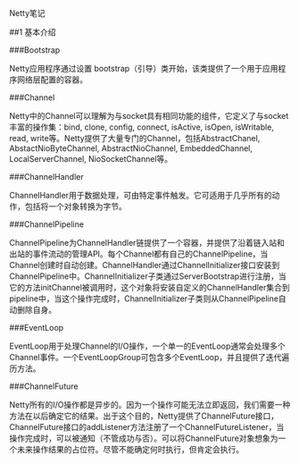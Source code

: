Netty笔记

##1 基本介绍

###Bootstrap

Netty应用程序通过设置 bootstrap（引导）类开始，该类提供了一个用于应用程序网络层配置的容器。

###Channel

Netty中的Channel可以理解为与socket具有相同功能的组件，它定义了与socket丰富的操作集：bind, clone, config, connect, isActive, isOpen, isWritable, read, write等。Netty提供了大量专门的Channel，包括AbstractChanel, AbstactNioByteChannel, AbstractNioChannel, EmbeddedChannel, LocalServerChannel, NioSocketChannel等。

###ChannelHandler

ChannelHandler用于数据处理，可由特定事件触发。它可适用于几乎所有的动作，包括将一个对象转换为字节。

###ChannelPipeline

ChannelPipeline为ChannelHandler链提供了一个容器，并提供了沿着链入站和出站的事件流动的管理API。每个Channel都有自己的ChannelPipeline，当Channel创建时自动创建。ChannelHandler通过ChannelInitializer接口安装到ChannelPipeline中。ChannelInitializer子类通过ServerBootstrap进行注册，当它的方法initChannel被调用时，这个对象将安装自定义的ChannelHandler集合到pipeline中，当这个操作完成时，ChannelInitializer子类则从ChannelPipeline自动删除自身。

###EventLoop

EventLoop用于处理Channel的I/O操作，一个单一的EventLoop通常会处理多个Channel事件。一个EventLoopGroup可包含多个EventLoop，并且提供了迭代遍历方法。

###ChannelFuture

Netty所有的I/O操作都是异步的。因为一个操作可能无法立即返回，我们需要一种方法在以后确定它的结果。出于这个目的，Netty提供了ChannelFuture接口，ChannelFuture接口的addListener方法注册了一个ChannelFutureListener，当操作完成时，可以被通知（不管成功与否）。可以将ChannelFuture对象想象为一个未来操作结果的占位符。尽管不能确定何时执行，但肯定会执行。

